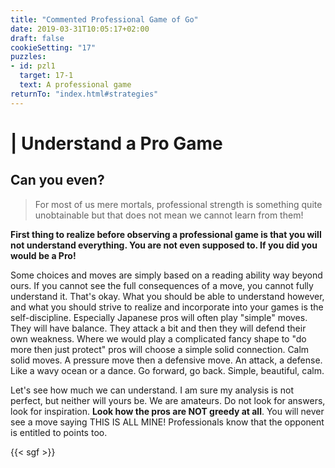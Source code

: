 ```yaml
---
title: "Commented Professional Game of Go"
date: 2019-03-31T10:05:17+02:00
draft: false
cookieSetting: "17"
puzzles:
- id: pzl1
  target: 17-1
  text: A professional game
returnTo: "index.html#strategies"
---
```


# | Understand a Pro Game
## Can you even?

> For most of us mere mortals, professional strength is something quite unobtainable but that does not mean we cannot learn from them!    

**First thing to realize before observing a professional game is that you will not understand everything. You are not even supposed to. If you did you would be a Pro!**

 Some choices and moves are simply based on a reading ability way beyond ours. If you cannot see the full consequences of a move, you cannot fully understand it. That's okay. What you should be able to understand however, and what you should strive to realize and incorporate into your games is the self-discipline. Especially Japanese pros will often play "simple" moves. They will have balance. They attack a bit and then they will defend their own weakness. Where we would play a complicated fancy shape to "do more then just protect" pros will choose a simple solid connection. Calm solid moves. A pressure move then a defensive move. An attack, a defense. Like a wavy ocean or a dance. Go forward, go back. Simple, beautiful, calm.

Let's see how much we can understand. I am sure my analysis is not perfect, but neither will yours be. We are amateurs. Do not look for answers, look for inspiration. **Look how the pros are NOT greedy at all**. You will never see a move saying THIS IS ALL MINE! Professionals know that the opponent is entitled to points too.

{{< sgf >}}